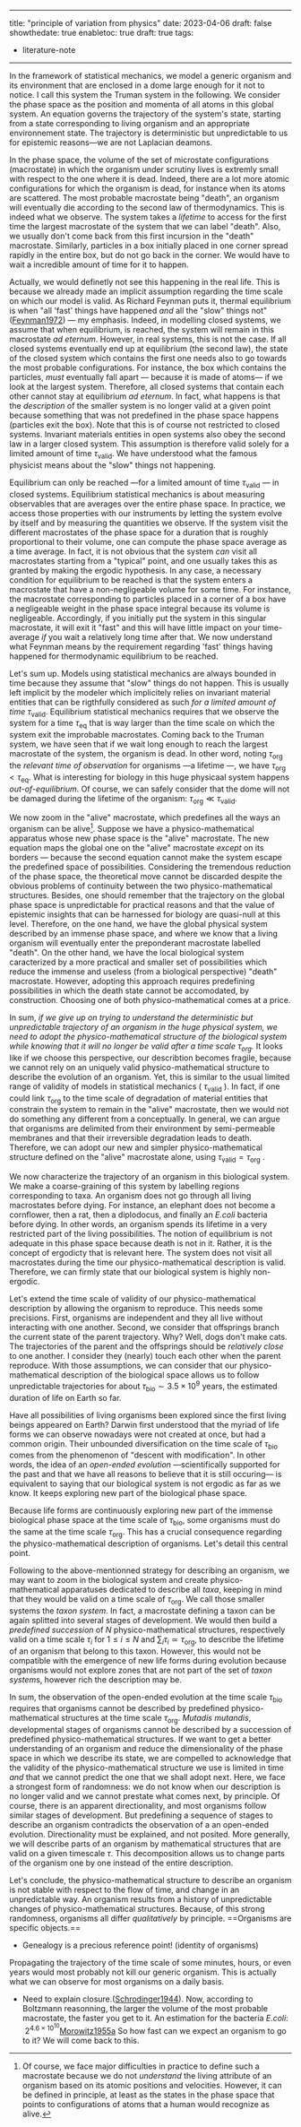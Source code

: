
---
title: "principle of variation from physics"
date: 2023-04-06
draft: false
showthedate: true
enabletoc: true
draft: true
tags:
- literature-note
---

In the framework of statistical mechanics, we model a generic organism and its environment that are enclosed in a dome large enough for it not to notice. I call this system the Truman system in the following. We consider the phase space as the position and momenta of all atoms in this global system. An equation governs the trajectory of the system's state, starting from a state corresponding to living organism and an appropriate environnement state. The trajectory is deterministic but unpredictable to us for epistemic reasons—we are not Laplacian deamons. 

In the phase space, the volume of the set of microstate configurations (macrostate) in which the organism under scrutiny lives is extremly small with respect to the one where it is dead. 
Indeed, there are a lot more atomic configurations for which the organism is dead, for instance when its atoms are scattered. The most probable macrostate being "death", an organism will eventually die according to the second law of thermodynamics. This is indeed what we observe. The system takes a *lifetime* to access for the first time the largest macrostate of the system that we can label "death". Also, we usually don't come back from this first incursion in the "death" macrostate. Similarly, particles in a box initially placed in one corner spread rapidly in the entire box, but do not go back in the corner. We would have to wait a incredible amount of time for it to happen.

Actually, we would definetly not see this happening in the real life. This is because we already made an implicit assumption regarding the time scale on which our model is valid. As Richard Feynman puts it, thermal equilibrium is when "all 'fast' things have happened *and* all the "slow" things not" ([Feynman1972](reference/Feynman1972.md)) — my emphasis. Indeed, in modelling closed systems, we assume that when equilibrium, is reached, the system will remain in this macrostate *ad eternum*. However, in real systems, this is not the case. If all closed systems eventually end up at equilibrium (the second law), the state of the closed system which contains the first one needs also to go towards the most probable configurations. For instance, the box which contains the particles, *must* eventually fall apart — because it is made of atoms— if we look at the largest system. Therefore, all closed systems that contain each other cannot stay at equilibrium *ad eternum*. In fact, what happens is that the *description* of the smaller system is no longer valid at a given point because something that was not predefined in the phase space happens (particles exit the box). Note that this is of course not restricted to closed systems. Invariant materials entities in open systems also obey the second law in a larger closed system. This assumption is therefore valid solely for a limited amount of time $\tau_{\mathrm{valid}}$. We have understood what the famous physicist means about the "slow" things not happening. 

Equilibrium can only be reached —for a limited amount of time $\tau_{\mathrm{valid}}$ — in closed systems. Equilibrium statistical mechanics is about measuring observables that are averages over the entire phase space. In practice, we access those properties with our instruments by letting the system evolve by itself and by measuring the quantities we observe. If the system visit the different macrostates of the phase space for a duration that is roughly proportional to their volume, one can compute the phase space average as a time average. In fact, it is not obvious that the system *can* visit all macrostates starting from a "typical" point, and one usually takes this as granted by making the ergodic hypothesis. In any case, a necessary condition for equilibrium to be reached is that the system enters a macrostate that have a non-negligeable volume for some time. For instance, the macrostate corresponding to particles placed in a corner of a box have a negligeable weight in the phase space integral because its volume is negligeable. Accordingly, if you initially put the system in this singular macrostate, it will exit it "fast" and this will have little impact on your time-average *if* you wait a relatively long time after that. We now understand what Feynman means by the requirement regarding 'fast' things having happened for thermodynamic equilibrium to be reached.

Let's sum up. Models using statistical mechanics are always bounded in time because they assume that "slow" things do not happen. This is usually left implicit by the modeler which implicitely relies on invariant material entities that can be rigthfully considered as such *for a limited amount of time* $\tau_{\mathrm{valid}}$. Equilibrium statistical mechanics requires that we observe the system for a time $\tau_{\mathrm{eq}}$  that is way larger than the time scale on which the system exit the improbable macrostates. Coming back to the Truman system, we have seen that if we wait long enough to reach the largest macrostate of the system, the organism is dead. In other word, noting $\tau_{\mathrm{org}}$  the *relevant time of observation* for organisms —a lifetime —, we have $\tau_{\mathrm{org}} <  \tau_{\mathrm{eq}}.$ What is interesting for biology in this huge physicaal system happens *out-of-equilibrium*. Of course, we can safely consider that the dome will not be damaged during the lifetime of the organism: $\tau_{\mathrm{org}} \ll  \tau_{\mathrm{valid}}.$ 

We now zoom in the "alive" macrostate, which predefines all the ways an organism can be alive[^1]. Suppose we have a physico-mathematical apparatus whose new phase space is the "alive" macrostate. The new equation maps the global one on the "alive" macrostate *except* on its borders — because the second equation cannot make the system escape the predefined space of possibilities. Considering the tremendous reduction of the phase space, the theoretical move cannot be discarded despite the obvious problems of continuity between the two physico-mathematical structures. Besides, one should remember that the trajectory on the global phase space is unpredictable for practical reasons and that the value of epistemic insights that can be harnessed for biology are quasi-null at this level. Therefore, on the one hand, we have the global physical system described by an immense phase space, and where we know that a living organism will eventually enter the preponderant macrostate labelled "death". On the other hand, we have the local biological system caracterized by a more practical and smaller set of possibilities which reduce the immense and useless (from a biological perspective) "death" macrostate. However, adopting this approach requires predefining possibilities in which the death state cannot be accomodated, by construction. Choosing one of both physico-mathematical comes at a price. 

In sum, *if we give up on trying to understand the deterministic but unpredictable trajectory of an organism in the huge physical system, we need to adopt the physico-mathematical structure of the biological system while knowing that it will no longer be valid after a time scale $\tau_{\mathrm{org}}$.* It looks like if we choose this perspective, our describtion becomes fragile, because we cannot rely on an uniquely valid physico-mathematical structure to describe the evolution of an organism. Yet, this is similar to the usual limited range of validity of models in statistical mechanics ( $\tau_{\mathrm{valid}}$ ). In fact, if one could link $\tau_{\mathrm{org}}$ to the time scale of degradation of material entities that constrain the system to remain in the "alive" macrostate, then we would not do something any different from a conceptually. In general, we can argue that organisms are delimited from their environment by semi-permeable membranes and that their irreversible degradation leads to death. Therefore, we can adopt our new and simpler physico-mathematical structure defined on the "alive" macrostate alone, using $\tau_{\mathrm{valid}}=\tau_{\mathrm{org}}$ .

We now characterize the trajectory of an organism in this biological system. We make a coarse-graining of this system by labelling regions corresponding to taxa. An organism does not go through all living macrostates before dying. For instance, an elephant does not become a cornflower, then a rat, then a diplodocus, and finally an *E.coli* bacteria before dying. In other words, an organism spends its lifetime in a very restricted part of the living possibilities. The notion of equilibrium is not adequate in this phase space because death is not in it. Rather, it is the concept of ergodicty that is relevant here. The system does not visit all macrostates during the time our physico-mathematical description is valid. Therefore, we can firmly state that our biological system is highly non-ergodic. 

Let's extend the time scale of validity of our physico-mathematical description by allowing the organism to reproduce. This needs some precisions. First, organisms are independent and they all live without interacting with one another. Second, we consider that offsprings branch the current state of the parent trajectory. Why? Well, dogs don't make cats. The trajectories of the parent and the offsprings should be *relatively close* to one another. I consider they (nearly) touch each other when the parent reproduce. With those assumptions, we can consider that our physico-mathematical description of the biological space allows us to follow unpredictable trajectories for about $\tau_{\mathrm{bio}}\sim 3.5 \times 10^9$ years, the estimated duration of life on Earth so far. 

Have all possibilities of living organisms been explored since the first living beings appeared on Earth? Darwin first understood that the myriad of life forms we can observe nowadays were not created at once, but had a common origin. Their unbounded diversification on the time scale of $\tau_{\mathrm{bio}}$  comes from the phenomenon of "descent with modification". In other words, the idea of an *open-ended evolution* —scientifically supported for the past and that we have all reasons to believe that it is still occuring— is equivalent to saying that our biological system is not ergodic as far as we know. It keeps exploring new part of the biological phase space. 

Because life forms are continuously exploring new part of the immense biological phase space at the time scale of $\tau_{\mathrm{bio}}$, some organisms must do the same at the time scale $\tau_{\mathrm{org}}$. This has a crucial consequence regarding the physico-mathematical description of organisms. Let's detail this central point. 

Following to the above-mentionned strategy for describing an organism, we may want to zoom in the biological system and create physico-mathematical apparatuses dedicated to describe all *taxa*, keeping in mind that they would be valid on a time scale of $\tau_{\mathrm{org}}$. We call those smaller systems the *taxon system*. In fact, a macrostate defining a taxon can be again splitted into several stages of development. We would then build a *predefined succession* of $N$ physico-mathematical structures, respectively valid on a time scale $\tau_i$ for $1\leq i\leq N$ and $\sum_i\tau_i\simeq \tau_{\mathrm{org}}$, to describe the lifetime of an organism that belong to this taxon. However, this would not be compatible with the emergence of new life forms during evolution because organisms would not explore zones that are not part of the set of *taxon system*s, however rich the description may be.  

In sum, the observation of the open-ended evolution at the time scale $\tau_{\mathrm{bio}}$  requires that organisms cannot be described by predefined physico-mathematical structures at the time scale $\tau_{\mathrm{org}}$. *Mutadis mutandis*, developmental stages of organisms cannot be described by a succession of predefined physico-mathematical structures. If we want to get a better understanding of an organism and reduce the dimensionality of the phase space in which we describe its state, we are compelled to acknowledge that the validity of the physico-mathematical structure we use is limited in time *and* that we cannot predict the one that we shall adopt next. Here, we face a strongest form of randomness: we do not know when our description is no longer valid and we cannot prestate what comes next, by principle. Of course, there is an apparent directionality, and most organisms follow similar stages of development. But predefining a sequence of stages to describe an organism contradicts the observation of a an open-ended evolution. Directionality must be explained, and not posited. More generally, we will describe parts of an organism by mathematical structures that are valid on a given timescale $\tau$. This decomposition allows us to change parts of the organism one by one instead of the entire description. 

Let's conclude, the physico-mathematical structure to describe an organism is not stable with respect to the flow of time, and change in an unpredictable way. An organism results from a history of unpredictable changes of physico-mathematical structures. Because, of this strong randomness, organisms all differ *qualitatively* by principle. ==Organisms are specific objects.==


- Genealogy is a precious reference point! (identity of organisms)






Propagating the trajectory of the time scale of some minutes, hours, or even years would most probably not kill our generic organism. 
This is actually what we can observe for most organisms on a daily basis.
- Need to explain closure.([Schrodinger1944](reference/Schrodinger1944.md)).
Now, according to Boltzmann reasonning, the larger the volume of the most probable macrostate, the faster you get to it. 
An estimation for the bacteria *E.coli*:   $2^{4.6\times 10^{10}}$[Morowitz1955a](reference/Morowitz1955a.md)
So how fast can we expect an organism to go to it? We will come back to this. 






[^1]: Of course, we face major difficulties in practice to define such a macrostate because we do not *understand* the living attribute of an organism based on its atomic positions and velocities. However, it can be defined in principle, at least as the states in the phase space that points to configurations of atoms that a human would recognize as alive. 

